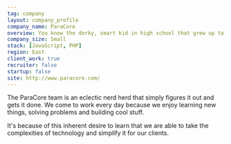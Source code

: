 ```yaml
---
tag: company
layout: company_profile
company_name: ParaCore
overview: You know the dorky, smart kid in high school that grew up to be super awesome and successful in their 20s? That's us.
company_size: Small
stack: [JavaScript, PHP]
region: East
client_work: true
recruiter: false
startup: false
site: http://www.paracore.com/
---
```


The ParaCore team is an eclectic nerd herd that simply figures it out and gets it done. We come to work every day because we enjoy learning new things, solving problems and building cool stuff.

It's because of this inherent desire to learn that we are able to take the complexities of technology and simplify it for our clients.